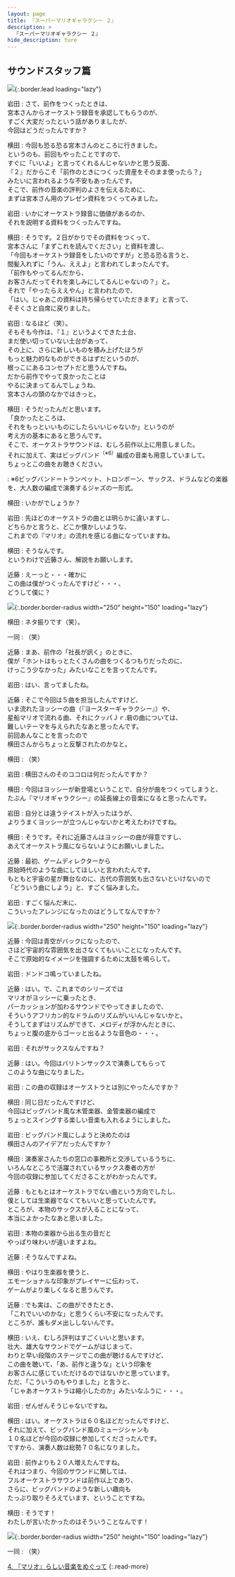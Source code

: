 ```yaml
---
layout: page
title: 『スーパーマリオギャラクシー ２』
description: >
  『スーパーマリオギャラクシー ２』
hide_description: ture
---
```


## サウンドスタッフ篇

![](/interviews/jp/wii/sb4j/vol3/img/mainvisual3.jpg){:.border.lead loading="lazy"}

岩田
: さて、前作をつくったときは、<br>宮本さんからオーケストラ録音を承認してもらうのが、<br>すごく大変だったという話がありましたが、<br>今回はどうだったんですか？

横田
: 今回も恐る恐る宮本さんのところに行きました。<br>というのも、前回もやったことですので、<br>すぐに「いいよ」と言ってくれるんじゃないかと思う反面、<br>『２』だからこそ「前作のときにつくった資産をそのまま使ったら？」<br>みたいに言われるような不安もあったんです。<br>そこで、前作の音楽の評判のよさを伝えるために、<br>まずは宮本さん用のプレゼン資料をつくってみました。

岩田
: いかにオーケストラ録音に価値があるのか、<br>それを説明する資料をつくったんですね。

横田
: そうです。２日がかりでその資料をつくって、<br>宮本さんに「まずこれを読んでください」と資料を渡し、<br>「今回もオーケストラ録音をしたいのですが」と恐る恐る言うと、<br>間髪入れずに「うん、ええよ」と言われてしまったんです。<br>「前作もやってるんだから、<br>お客さんだってそれを楽しみにしてるんじゃないの？」と。<br>それで「やったらええやん」と言われたので、<br>「はい。じゃあこの資料は持ち帰らせていただきます」と言って、<br>そそくさと自席に戻りました。

岩田
: なるほど（笑）。<br>そもそも今作は、『１』というよくできた土台、<br>まだ使い切っていない土台があって、<br>その上に、さらに新しいものを積み上げたほうが<br>もっと魅力的なものができるはずだというのが、<br>根っこにあるコンセプトだと思うんですね。<br>だから前作でやって良かったことは<br>やるに決まってるんでしょうね、<br>宮本さんの頭のなかではきっと。

横田
: そうだったんだと思います。<br>「良かったところは、<br>それをもっといいものにしたらいいじゃないか」というのが<br>考え方の基本にあると思うんです。<br>そこで、オーケストラサウンドは、むしろ前作以上に用意しました。<br>それに加えて、実はビッグバンド<sup>（※6）</sup>編成の音楽も用意していまして。<br>ちょっとこの曲をお聴きください。

<DIV CLASS="music_btn">
: ※6ビッグバンド＝トランペット、トロンボーン、サックス、ドラムなどの楽器を、大人数の編成で演奏するジャズの一形式。

横田
: いかがでしょうか？

岩田
: 先ほどのオーケストラの曲とは明らかに違いますし、<br>どちらかと言うと、どこか懐かしいような、<br>これまでの『マリオ』の流れを感じる曲になっていますね。

横田
: そうなんです。<br>というわけで近藤さん、解説をお願いします。

近藤
: えーっと・・・確かに<br>この曲は僕がつくったんですけど・・・、<br>どうして僕に？

![](/interviews/jp/wii/sb4j/vol3/img/photo009.jpg){:.border.border-radius width="250" height="150" loading="lazy"}

横田
: ネタ振りです（笑）。

一同
: （笑）

近藤
: まあ、前作の「社長が訊く」のときに、<br>僕が「ホントはもっとたくさんの曲をつくるつもりだったのに、<br>けっこう少なかった」みたいなことを言ってたんです。

岩田
: はい、言ってましたね。

近藤
: そこで今回は５曲を担当したんですけど、<br>いま流れたヨッシーの曲（『ヨースターギャラクシー』）や、<br>星船マリオで流れる曲、それにクッパＪｒ.砦の曲については、<br>難しいテーマを与えられたなあと思ったんです。<br>前回あんなことを言ったので<br>横田さんからちょっと反撃されたのかなと。

横田
: （笑）

岩田
: 横田さんのそのココロは何だったんですか？

横田
: 今回はヨッシーが新登場ということで、自分が曲をつくってしまうと、<br>たぶん『マリオギャラクシー』の延長線上の音楽になると思ったんです。

岩田
: 自分とは違うテイストが入ったほうが、<br>よりうまくヨッシーが立つんじゃないかと考えたわけですね。

横田
: そうです。それに近藤さんはヨッシーの曲が得意ですし、<br>あえてオーケストラ風にならないようにお願いしました。

近藤
: 最初、ゲームディレクターから<br>原始時代のような曲にしてほしいと言われたんです。<br>もともと宇宙の星が舞台なのに、古代の雰囲気も出さないといけないので<br>「どういう曲にしよう」と、すごく悩みました。

岩田
: すごく悩んだ末に、<br>こういったアレンジになったのはどうしてなんですか？

![](/interviews/jp/wii/sb4j/vol3/img/photo010.jpg){:.border.border-radius width="250" height="150" loading="lazy"}

近藤
: 今回は青空がバックになったので、<br>さほど宇宙的な雰囲気を出さなくてもいいことになったんです。<br>そこで原始的なイメージを強調するために太鼓を鳴らして。

岩田
: ドンドコ鳴っていましたね。

近藤
: はい。で、これまでのシリーズでは<br>マリオがヨッシーに乗ったとき、<br>パーカッションが加わるサウンドでやってきましたので、<br>そういうアフリカン的なドラムのリズムがいいんじゃないかと。<br>そうしてまずはリズムができて、メロディが浮かんだときに、<br>ちょっと腹の底からゴーッと出るような音色の・・・。

岩田
: それがサックスなんですね？

近藤
: はい。今回はバリトンサックスで演奏してもらって<br>このような曲になりました。

岩田
: この曲の収録はオーケストラとは別にやったんですか？

横田
: 同じ日だったんですけど、<br>今回はビッグバンド風な木管楽器、金管楽器の編成で<br>ちょっとスイングする楽しい音楽も入れるようにしました。

岩田
: ビッグバンド風にしようと決めたのは<br>横田さんのアイデアだったんですか？

横田
: 演奏家さんたちの窓口の事務所と交渉しているうちに、<br>いろんなところで活躍されているサックス奏者の方が<br>今回の収録に参加してくださることがわかったんです。

近藤
: もともとはオーケストラでない曲という方向でしたし、<br>僕としては生楽器でなくてもいいと思っていたんです。<br>ところが、本物のサックスが入ることになって、<br>本当によかったなあと思いました。

岩田
: 本物の楽器から出る生の音だと<br>やっぱり味わいが違いますよね。

近藤
: そうなんですよね。

横田
: やはり生楽器を使うと、<br>エモーショナルな印象がプレイヤーに伝わって、<br>ゲームがより楽しくなると思うんです。

近藤
: でも実は、この曲ができたとき、<br>「これでいいのかな」と思うくらい不安になったんです。<br>ところが、誰もダメ出ししないんです。

横田
: いえ、むしろ評判はすごくいいと思います。<br>壮大、雄大なサウンドでゲームがはじまって、<br>わりと早い段階のステージでこの曲が聴けるんですけど、<br>この曲を聴いて、「あ、前作と違うな」という印象を<br>お客さんに感じていただけるのではないかと思っています。<br>ただ、「こういうのもやりました」と言うと、<br>「じゃあオーケストラは縮小したのか」みたいなふうに・・・。

岩田
: ぜんぜんそうじゃないですね。

横田
: はい。オーケストラは６０名ほどだったんですけど、<br>それに加えて、ビッグバンド風のミュージシャンも<br>１０名ほどが今回の収録に参加してくださったんです。<br>ですから、演奏人数は総勢７０名になりました。

岩田
: 前作よりも２０人増えたんですね。<br>それはつまり、今回のサウンドに関しては、<br>フルオーケストラサウンドは前作以上であり、<br>さらに、ビッグバンドのような新しい趣向も<br>たっぷり取りそろえています、ということですね。

横田
: そうです！ <br>わたしが言いたかったのはそういうことなんです！

![](/interviews/jp/wii/sb4j/vol3/img/photo011.jpg){:.border.border-radius width="250" height="150" loading="lazy"}

一同
: （笑）

[4. 『マリオ』らしい音楽をめぐって](4.md)
{:.read-more}

